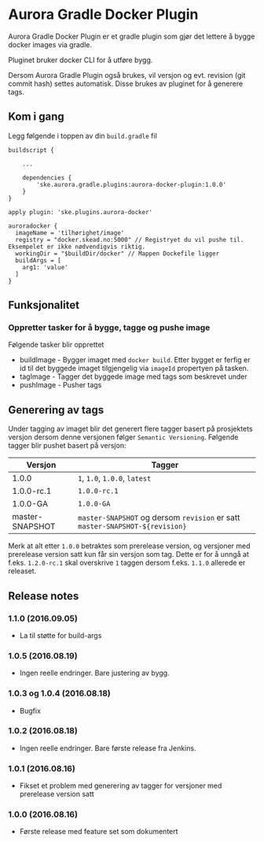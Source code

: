 # Aurora Gradle Docker Plugin

Aurora Gradle Docker Plugin er et gradle plugin som gjør det lettere å bygge docker images via gradle.

Pluginet bruker docker CLI for å utføre bygg.

Dersom Aurora Gradle Plugin også brukes, vil versjon og evt. revision (git commit hash) settes automatisk. Disse 
brukes av pluginet for å generere tags.


## Kom i gang

Legg følgende i toppen av din `build.gradle` fil

    buildscript {
    
        ...
    
        dependencies {
            'ske.aurora.gradle.plugins:aurora-docker-plugin:1.0.0'
        }
    }
    
    apply plugin: 'ske.plugins.aurora-docker'

    auroradocker {
      imageName = 'tilhørighet/image'
      registry = "docker.skead.no:5000" // Registryet du vil pushe til. Eksempelet er ikke nødvendigvis riktig.
      workingDir = "$buildDir/docker" // Mappen Dockefile ligger
      buildArgs = [
        arg1: 'value'
      ]
    }



## Funksjonalitet

### Oppretter tasker for å bygge, tagge og pushe image 

Følgende tasker blir opprettet

 * buildImage - Bygger imaget med `docker build`. Etter bygget er ferfig er id til det byggede imaget tilgjengelig via `imageId` propertyen på tasken. 
 * tagImage - Tagger det byggede image med tags som beskrevet under
 * pushImage - Pusher tags


## Generering av tags

Under tagging av imaget blir det generert flere tagger basert på prosjektets versjon dersom denne versjonen
følger `Semantic Versioning`. Følgende tagger blir pushet basert på versjon:

| Versjon         | Tagger                                                                       |
|-----------------|------------------------------------------------------------------------------|
| 1.0.0           | `1`, `1.0`, `1.0.0`, `latest`                                                |
| 1.0.0-rc.1      | `1.0.0-rc.1`                                                                 |
| 1.0.0-GA        | `1.0.0-GA`                                                                   |
| master-SNAPSHOT | `master-SNAPSHOT` og dersom `revision` er satt `master-SNAPSHOT-${revision}` |

Merk at alt etter `1.0.0` betraktes som prerelease version, og versjoner med prerelease version satt kun får sin versjon som tag. Dette
er for å unngå at f.eks. `1.2.0-rc.1` skal overskrive `1` taggen dersom f.eks. `1.1.0` allerede er releaset.

## Release notes

### 1.1.0 (2016.09.05)

* La til støtte for build-args


### 1.0.5 (2016.08.19)

* Ingen reelle endringer. Bare justering av bygg.


### 1.0.3 og 1.0.4 (2016.08.18)

* Bugfix


### 1.0.2 (2016.08.18)

* Ingen reelle endringer. Bare første release fra Jenkins.


### 1.0.1 (2016.08.16)

 * Fikset et problem med generering av tagger for versjoner med prerelease version satt


### 1.0.0 (2016.08.16)

 * Første release med feature set som dokumentert